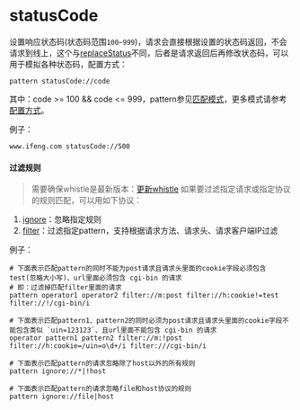 # statusCode

设置响应状态码(状态码范围`100~999`)，请求会直接根据设置的状态码返回，不会请求到线上，这个与[replaceStatus](replaceStatus.html)不同，后者是请求返回后再修改状态码，可以用于模拟各种状态码，配置方式：

	pattern statusCode://code

其中：code >= 100 && code <= 999，pattern参见[匹配模式](../pattern.html)，更多模式请参考[配置方式](../mode.html)。


例子：

	www.ifeng.com statusCode://500

#### 过滤规则
> 需要确保whistle是最新版本：[更新whistle](../update.html)
如果要过滤指定请求或指定协议的规则匹配，可以用如下协议：
1. [ignore](./ignore.html)：忽略指定规则
2. [filter](./filter.html)：过滤指定pattern，支持根据请求方法、请求头、请求客户端IP过滤

例子：

```
# 下面表示匹配pattern的同时不能为post请求且请求头里面的cookie字段必须包含test(忽略大小写)、url里面必须包含 cgi-bin 的请求
# 即：过滤掉匹配filter里面的请求
pattern operator1 operator2 filter://m:post filter://h:cookie!=test filter://!/cgi-bin/i

# 下面表示匹配pattern1、pattern2的同时必须为post请求且请求头里面的cookie字段不能包含类似 `uin=123123`、且url里面不能包含 cgi-bin 的请求
operator pattern1 pattern2 filter://m:!post filter://h:cookie=/uin=o\d+/i filter:///cgi-bin/i

# 下面表示匹配pattern的请求忽略除了host以外的所有规则
pattern ignore://*|!host

# 下面表示匹配pattern的请求忽略file和host协议的规则
pattern ignore://file|host
```
